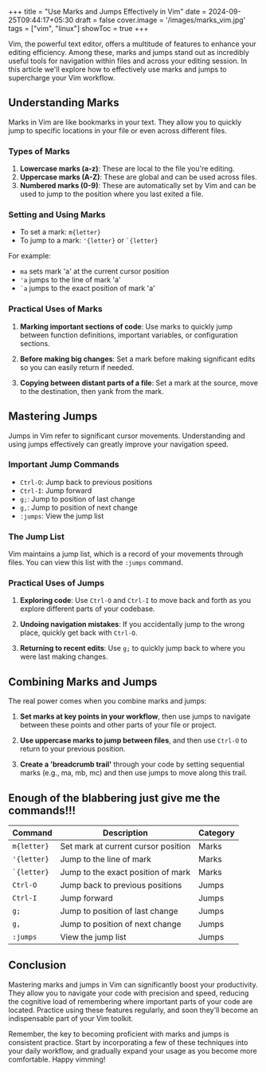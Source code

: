 +++
title = "Use Marks and Jumps Effectively in Vim"
date = 2024-09-25T09:44:17+05:30
draft = false
cover.image = '/images/marks_vim.jpg'
tags = ["vim", "linux"]
showToc = true
+++

Vim, the powerful text editor, offers a multitude of features to enhance your editing efficiency. Among these, marks and jumps stand out as incredibly useful tools for navigation within files and across your editing session. In this article we'll explore how to effectively use marks and jumps to supercharge your Vim workflow.

## Understanding Marks

Marks in Vim are like bookmarks in your text. They allow you to quickly jump to specific locations in your file or even across different files.

### Types of Marks

1. **Lowercase marks (a-z)**: These are local to the file you're editing.
2. **Uppercase marks (A-Z)**: These are global and can be used across files.
3. **Numbered marks (0-9)**: These are automatically set by Vim and can be used to jump to the position where you last exited a file.

### Setting and Using Marks

- To set a mark: `m{letter}`
- To jump to a mark: `'{letter}` or `` `{letter} ``

For example:

- `ma` sets mark 'a' at the current cursor position
- `'a` jumps to the line of mark 'a'
- `` `a `` jumps to the exact position of mark 'a'

### Practical Uses of Marks

1. **Marking important sections of code**: Use marks to quickly jump between function definitions, important variables, or configuration sections.

2. **Before making big changes**: Set a mark before making significant edits so you can easily return if needed.

3. **Copying between distant parts of a file**: Set a mark at the source, move to the destination, then yank from the mark.

## Mastering Jumps

Jumps in Vim refer to significant cursor movements. Understanding and using jumps effectively can greatly improve your navigation speed.

### Important Jump Commands

- `Ctrl-O`: Jump back to previous positions
- `Ctrl-I`: Jump forward
- `g;`: Jump to position of last change
- `g,`: Jump to position of next change
- `:jumps`: View the jump list

### The Jump List

Vim maintains a jump list, which is a record of your movements through files. You can view this list with the `:jumps` command.

### Practical Uses of Jumps

1. **Exploring code**: Use `Ctrl-O` and `Ctrl-I` to move back and forth as you explore different parts of your codebase.

2. **Undoing navigation mistakes**: If you accidentally jump to the wrong place, quickly get back with `Ctrl-O`.

3. **Returning to recent edits**: Use `g;` to quickly jump back to where you were last making changes.

## Combining Marks and Jumps

The real power comes when you combine marks and jumps:

1. **Set marks at key points in your workflow**, then use jumps to navigate between these points and other parts of your file or project.

2. **Use uppercase marks to jump between files**, and then use `Ctrl-O` to return to your previous position.

3. **Create a 'breadcrumb trail'** through your code by setting sequential marks (e.g., ma, mb, mc) and then use jumps to move along this trail.

## Enough of the blabbering just give me the commands!!!

| Command         | Description                         | Category |
| --------------- | ----------------------------------- | -------- |
| `m{letter}`     | Set mark at current cursor position | Marks    |
| `'{letter}`     | Jump to the line of mark            | Marks    |
| `` `{letter} `` | Jump to the exact position of mark  | Marks    |
| `Ctrl-O`        | Jump back to previous positions     | Jumps    |
| `Ctrl-I`        | Jump forward                        | Jumps    |
| `g;`            | Jump to position of last change     | Jumps    |
| `g,`            | Jump to position of next change     | Jumps    |
| `:jumps`        | View the jump list                  | Jumps    |

## Conclusion

Mastering marks and jumps in Vim can significantly boost your productivity. They allow you to navigate your code with precision and speed, reducing the cognitive load of remembering where important parts of your code are located. Practice using these features regularly, and soon they'll become an indispensable part of your Vim toolkit.

Remember, the key to becoming proficient with marks and jumps is consistent practice. Start by incorporating a few of these techniques into your daily workflow, and gradually expand your usage as you become more comfortable. Happy vimming!
